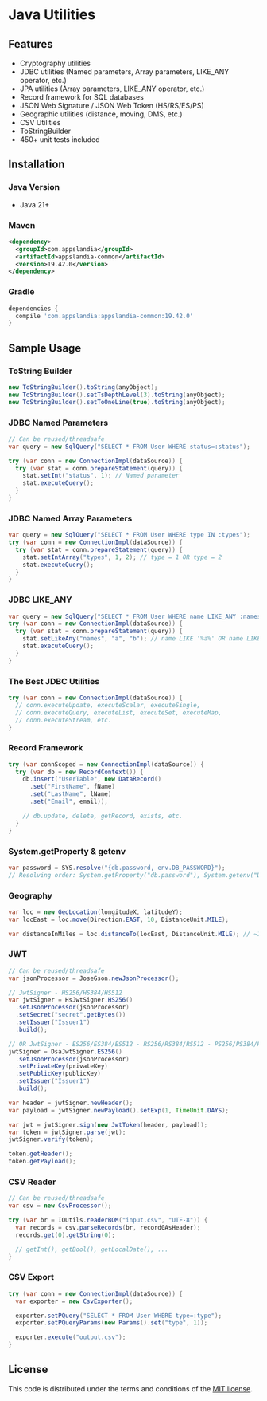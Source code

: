 # Java Utilities

## Features

- Cryptography utilities  
- JDBC utilities (Named parameters, Array parameters, LIKE_ANY operator, etc.)  
- JPA utilities (Array parameters, LIKE_ANY operator, etc.)  
- Record framework for SQL databases  
- JSON Web Signature / JSON Web Token (HS/RS/ES/PS)  
- Geographic utilities (distance, moving, DMS, etc.)  
- CSV Utilities  
- ToStringBuilder  
- 450+ unit tests included  

## Installation

### Java Version

- Java 21+

### Maven

```xml
<dependency>
  <groupId>com.appslandia</groupId>
  <artifactId>appslandia-common</artifactId>
  <version>19.42.0</version>
</dependency>
```

### Gradle

```groovy
dependencies {
  compile 'com.appslandia:appslandia-common:19.42.0'
}
```

## Sample Usage

### ToString Builder

```java
new ToStringBuilder().toString(anyObject);
new ToStringBuilder().setTsDepthLevel(3).toString(anyObject);
new ToStringBuilder().setToOneLine(true).toString(anyObject);
```

### JDBC Named Parameters

```java
// Can be reused/threadsafe
var query = new SqlQuery("SELECT * FROM User WHERE status=:status");

try (var conn = new ConnectionImpl(dataSource)) {
  try (var stat = conn.prepareStatement(query)) {
    stat.setInt("status", 1); // Named parameter
    stat.executeQuery();
  }
}
```

### JDBC Named Array Parameters

```java
var query = new SqlQuery("SELECT * FROM User WHERE type IN :types");
try (var conn = new ConnectionImpl(dataSource)) {
  try (var stat = conn.prepareStatement(query)) {
    stat.setIntArray("types", 1, 2); // type = 1 OR type = 2
    stat.executeQuery();
  }
}
```

### JDBC LIKE_ANY

```java
var query = new SqlQuery("SELECT * FROM User WHERE name LIKE_ANY :names");
try (var conn = new ConnectionImpl(dataSource)) {
  try (var stat = conn.prepareStatement(query)) {
    stat.setLikeAny("names", "a", "b"); // name LIKE '%a%' OR name LIKE '%b%'
    stat.executeQuery();
  }
}
```

### The Best JDBC Utilities

```java
try (var conn = new ConnectionImpl(dataSource)) {
  // conn.executeUpdate, executeScalar, executeSingle, 
  // conn.executeQuery, executeList, executeSet, executeMap,
  // conn.executeStream, etc.
}
```

### Record Framework

```java
try (var connScoped = new ConnectionImpl(dataSource)) {
  try (var db = new RecordContext()) {
    db.insert("UserTable", new DataRecord()
      .set("FirstName", fName)
      .set("LastName", lName)
      .set("Email", email));

    // db.update, delete, getRecord, exists, etc.
  }
}
```

### System.getProperty & getenv

```java
var password = SYS.resolve("{db.password, env.DB_PASSWORD}");
// Resolving order: System.getProperty("db.password"), System.getenv("DB_PASSWORD")
```

### Geography

```java
var loc = new GeoLocation(longitudeX, latitudeY);
var locEast = loc.move(Direction.EAST, 10, DistanceUnit.MILE);

var distanceInMiles = loc.distanceTo(locEast, DistanceUnit.MILE); // ~10 miles
```

### JWT

```java
// Can be reused/threadsafe
var jsonProcessor = JoseGson.newJsonProcessor();

// JwtSigner - HS256/HS384/HS512
var jwtSigner = HsJwtSigner.HS256()
  .setJsonProcessor(jsonProcessor)
  .setSecret("secret".getBytes())
  .setIssuer("Issuer1")
  .build();

// OR JwtSigner - ES256/ES384/ES512 - RS256/RS384/RS512 - PS256/PS384/PS512
jwtSigner = DsaJwtSigner.ES256()
  .setJsonProcessor(jsonProcessor)
  .setPrivateKey(privateKey)
  .setPublicKey(publicKey)
  .setIssuer("Issuer1")
  .build();

var header = jwtSigner.newHeader();
var payload = jwtSigner.newPayload().setExp(1, TimeUnit.DAYS);

var jwt = jwtSigner.sign(new JwtToken(header, payload));
var token = jwtSigner.parse(jwt);
jwtSigner.verify(token);

token.getHeader();
token.getPayload();
```

### CSV Reader

```java
// Can be reused/threadsafe
var csv = new CsvProcessor();

try (var br = IOUtils.readerBOM("input.csv", "UTF-8")) {
  var records = csv.parseRecords(br, record0AsHeader);
  records.get(0).getString(0);

  // getInt(), getBool(), getLocalDate(), ...
}
```

### CSV Export

```java
try (var conn = new ConnectionImpl(dataSource)) {
  var exporter = new CsvExporter();

  exporter.setPQuery("SELECT * FROM User WHERE type=:type");
  exporter.setPQueryParams(new Params().set("type", 1));

  exporter.execute("output.csv");
}
```

## License

This code is distributed under the terms and conditions of the [MIT license](LICENSE).
